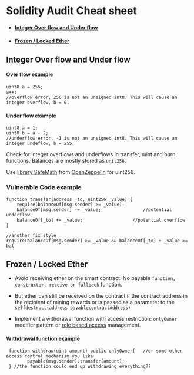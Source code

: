 # Solidity Audit Cheat sheet

* #### [Integer Over flow and Under flow](https://github.com/masaa-masaa/solidity-audit-cheatsheet/blob/main/index.md#Integer-Over-flow-and-Under-flow)

* #### [Frozen / Locked Ether](https://github.com/masaa-masaa/solidity-audit-cheatsheet/blob/main/index.md#Frozen-Locked-Ether)

## Integer Over flow and Under flow <a name="Integer-Over-flow-and-Under-flow"></a>

#### Over flow example

 ```solidity
 uint8 a = 255;
 a++; 
 //overflow error, 256 is not an unsigned int8. This will cause an integer overflow, b = 0.    
 ```

#### Under flow example

```solidity
uint8 a = 1;
uint8 b = a - 2; 
//underflow error, -1 is not an unsigned int8. This will cause an integer undeflow, b = 255
```



Check for integer overflows and underflows in transfer, mint and burn functions. Balances are mostly stored as `unit256`. 

Use [library SafeMath](https://github.com/OpenZeppelin/openzeppelin-contracts/blob/master/contracts/utils/math/SafeMath.sol) from [OpenZeppelin](https://github.com/OpenZeppelin/openzeppelin-contracts) for uint256.

### Vulnerable Code example

```solidity
function transfer(address _to, uint256 _value) {
    require(balanceOf[msg.sender] >= _value);
    balanceOf[msg.sender] -= _value; 				//potential underflow
    balanceOf[_to] += _value; 					//potential overflow 
}
```

```solidity
//another fix style
require(balanceOf[msg.sender] >= _value && balanceOf[_to] + _value >= bal
```

## Frozen / Locked Ether <a name="Frozen-Locked-Ether"></a>

* Avoid receiving ether on the smart contract. No payable `function, constructor, receive or fallback` function.

* But ether can still be received on the contract if the contract address in the recipient of mining rewards or is passed as a parameter to the `selfdestruct(address payablecontractAddress)`

* Implement a withdrawal function with access restriction: `onlyOwner` modifier pattern or [role based access](https://docs.openzeppelin.com/contracts/4.x/api/access) management.

#### Withdrawal function example

``` solidity
 function withdraw(uint amount) public onlyOwner{	//or some other access control mechanism you like
        payable(msg.sender).transfer(amount);
 } //the function could end up withdrawing everything??
```

